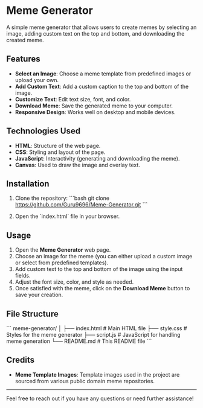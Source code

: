 
# Meme Generator

A simple meme generator that allows users to create memes by selecting an image, adding custom text on the top and bottom, and downloading the created meme.

## Features

- **Select an Image**: Choose a meme template from predefined images or upload your own.
- **Add Custom Text**: Add a custom caption to the top and bottom of the image.
- **Customize Text**: Edit text size, font, and color.
- **Download Meme**: Save the generated meme to your computer.
- **Responsive Design**: Works well on desktop and mobile devices.

## Technologies Used

- **HTML**: Structure of the web page.
- **CSS**: Styling and layout of the page.
- **JavaScript**: Interactivity (generating and downloading the meme).
- **Canvas**: Used to draw the image and overlay text.

## Installation

1. Clone the repository:
   \`\`\`bash
   git clone https://github.com/Guru9696/Meme-Generator.git
   \`\`\`

2. Open the \`index.html\` file in your browser.

## Usage

1. Open the **Meme Generator** web page.
2. Choose an image for the meme (you can either upload a custom image or select from predefined templates).
3. Add custom text to the top and bottom of the image using the input fields.
4. Adjust the font size, color, and style as needed.
5. Once satisfied with the meme, click on the **Download Meme** button to save your creation.



## File Structure

\`\`\`
meme-generator/
│
├── index.html        # Main HTML file
├── style.css         # Styles for the meme generator
├── script.js         # JavaScript for handling meme generation
└── README.md         # This README file
\`\`\`



## Credits

- **Meme Template Images**: Template images used in the project are sourced from various public domain meme repositories.

---

Feel free to reach out if you have any questions or need further assistance!


